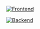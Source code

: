 [![Frontend](https://github.com/norbusonam/taskbrew/actions/workflows/azure-static-web-apps-lemon-cliff-03ff2901e.yml/badge.svg)](https://github.com/norbusonam/taskbrew/actions/workflows/azure-static-web-apps-lemon-cliff-03ff2901e.yml)

[![Backend](https://github.com/norbusonam/taskbrew/actions/workflows/main_taskbrew-api.yml/badge.svg)](https://github.com/norbusonam/taskbrew/actions/workflows/main_taskbrew-api.yml)
